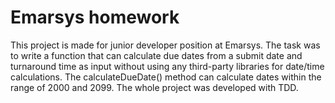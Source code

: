# Emarsys homework
This project is made for junior developer position at Emarsys.
The task was to write a function that can calculate due dates from a submit date and turnaround time as input 
without using any third-party libraries for date/time calculations.
The calculateDueDate() method can calculate dates within the range of 2000 and 2099.
The whole project was developed with TDD.